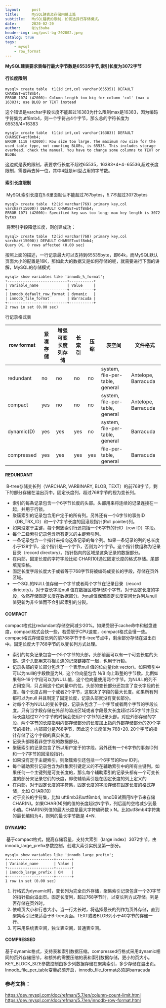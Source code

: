 ```yaml
---
layout:     post                    
title:      MySQL建表及存储内幕上篇  
subtitle:   MySQL建表的限制，如何选择行存储模式。
date:       2020-02-20            
author:     Qiyibaba               
header-img: img/post-bg-202002.jpeg   
catalog: true                     
tags:                               
    - mysql
    - row_format
---
```




**MySQL建表要求表每行最大字节数是65535字节,索引长度为3072字节**

#### 行长度限制

```mysql
mysql> create table  t1(id int,col varchar(65535)) DEFAULT CHARSET=utf8mb4;
ERROR 1074 (42000): Column length too big for column 'col' (max = 16383); use BLOB or TEXT instead
```

​	这个错误是varchar字段长度不能超过16383为什么限制max是16383，因为编码字符集为utf8mb4，则一个字符占4个字节，那么总的字符长度为65535/4=16383

```mysql
mysql> create table  t1(id int,col varchar(16383)) DEFAULT CHARSET=utf8mb4;
ERROR 1118 (42000): Row size too large. The maximum row size for the used table type, not counting BLOBs, is 65535. This includes storage overhead, check the manual. You have to change some columns to TEXT or BLOBs
```

​	这边就是表的限制，表要求行长度不超过65535，16383*4+4=65536,超过长度限制，需要再去掉一位，其中4就是int型占用的字节数。

#### 索引长度限制

​	MySQL索引长度在5.6里面默认不能超过767bytes，5.7不超过3072bytes

```mysql
mysql> create table  t2(id varchar(769) primary key,col varchar(15000)) DEFAULT CHARSET=utf8mb4;
ERROR 1071 (42000): Specified key was too long; max key length is 3072 bytes
```

​	将索引字段降低长度，则创建成功：

```mysql
mysql> create table  t2(id varchar(768) primary key,col varchar(15000)) DEFAULT CHARSET=utf8mb4;
Query OK, 0 rows affected (0.00 sec)
```

​	按照上面的描述，一行记录最大可以支持到65535byte，即64k，而MySQL默认页面大小的配置是16K，那如此大的数据又是如何存储的呢，就需要进行下面的讲解，MySQL的存储模式



```mysql
mysql> show variables like 'innodb_%_format';
+---------------------------+-----------+
| Variable_name             | Value     |
+---------------------------+-----------+
| innodb_default_row_format | dynamic   |
| innodb_file_format        | Barracuda |
+---------------------------+-----------+
2 rows in set (0.00 sec)
```



行记录格式表

| row format | 紧凑存储 | 增强可变长度列存储 | 长索引 | 压缩 | 表空间                          | 文件格式            |
| ---------- | -------- | ------------------ | ------ | ---- | ------------------------------- | ------------------- |
| redundant  | no       | no                 | no     | no   | system, file-per-table, general | Antelope, Barracuda |
| compact    | yes      | no                 | no     | no   | system, file-per-table, general | Antelope, Barracuda |
| dynamic(D) | yes      | yes                | yes    | no   | system, file-per-table, general | Barracuda           |
| compressed | yes      | yes                | yes    | yes  | file-per-table, general         | Barracuda           |

#### REDUNDANT

​	B-tree存储变长列（VARCHAR, VARBINARY, BLOB, TEXT）的前768字节，剩下的部分存储在溢出页中。固定长度列，超过768字节的视为变长列。

- 索引的每条记录包含一个6字节长度的头部。头部用来将连续的记录连接在一起，并用于行锁。
- 聚簇索引的记录包含用户定于的所有列。另外还有一个6字节的事务ID（DB_TRX_ID）和一个7字节长度的回滚段指针(Roll pointer)列。
- 如果没定于主键，每个聚簇索引行还包括一个6字节的行ID（row ID）字段。
- 每个二级索引记录包含所有定义的主键索引列。
- 一条记录包含一个指针来指向这条记录的每个列。如果一条记录的列的总长度小于128字节，这个指针是一个字节，否则为2个字节。这个指针数组称为记录目录（record directory）。指针指向的区域是这条记录的数据部分。
- 在内部，固定长度的字符字段比如 CHAR(10)通过固定长度的格式存储。尾部填充空格。
- 固定长度字段长度大于或者等于768字节将被编码成变长的字段，存储在页外区域。
- 一个SQL的NULL值存储一个字节或者两个字节在记录目录（record dirictoty）。对于变长字段null 值在数据区域存储0个字节。对于固定长度的字段，依然存储固定长度在数据部分。为null值保留固定长度空间允许列从null值更新为非空值而不会引起索引的分裂。

#### COMPACT

​	compact格式比redundant存储空间减少20%。如果受限于cache命中和磁盘速度，compact格式会快一些，若受限于CPU速度，compact格式会慢一些。compact格式存储变长列的前768字节于B-tree节点中，剩余部分存储在溢出页中。固定长度大于768字节的以变长列方式处理。

- 索引的每条记录包含一个5个字节的头部，头部前面可以有一个可变长度的头部。这个头部用来将相关连的记录链接在一起，也用于行锁。
- 记录头部的变长部分包含了一个表示null 值的位向量(bit vector)。如果索引中可以为null的字段数量为N，这个位向量包含 N/8 向上取整的字节数。比例如果有9-16个字段可以为NULL值，这个位向量使用两个字节。为NULL的列不占用空间，只占用这个位向量中的位。头部的变长部分还包含了变长字段的长度。每个长度占用一个或者2个字节，这取决了字段的最大长度。如果所有列都可以为null 并且制定了固定长度，记录头部就没有变长部分。
- 对每个不为NULL的变长字段，记录头包含了一个字节或者两个字节的字段长度。只有当字段存储在外部的溢出区域或者字段最大长度超过255字节并且实际长度超过127个字节的时候会使用2个字节的记录头部。对应外部存储的字段，两个字节的长度指明内部存储部分的长度加上指向外部存储部分的20个字节的指针。内部部分是768字节，因此这个长度值为 768+20. 20个字节的指针存储了这个字段的真实长度。
- 记录头部跟着非空字段的数据部分。
- 聚簇索引的记录包含了所以用户定于的字段。另外还有一个6字节的事务ID列和一个7字节的回滚段指针。
- 如果没有定于主键索引，则聚簇索引还包括一个6字节的Row ID列。
- 每个辅助索引记录包含为群集索引键定义的不在辅助索引中的所有主键列。如果任何一个主键列是可变长度的，那么每个辅助索引的记录头都有一个可变长度的部分来记录它们的长度，即使辅助索引是在固定长度的列上定义的
- 在内部，对于固定长度的字符集，固定长度的字段存储在固定长度的格式存储，比如 CHAR(10)
- 对于变长的字符集，比如 uft8mb3和utf8mb4, InnoDB试图用N字节来存储 CHAR(N)。如果CHAR(N)列的值的长度超过N字节，列后面的空格减少到最小值。CHAR(N)列值的最大长度是最大字符编码数 x N。比如utf8mb4字符集的最长编码为4，则列的最长字节数是 4*N.

#### DYNAMIC

​	基于compact格式，提高存储容量，支持大索引（large index）3072字节，由innodb_large_prefix参数控制。创建大索引实例见第一部分。

```mysql
mysql> show variables like 'innodb_large_prefix';
+---------------------+-------+
| Variable_name       | Value |
+---------------------+-------+
| innodb_large_prefix | ON    |
+---------------------+-------+
1 row in set (0.00 sec)
```

1. 行格式为dynamic时，变长列为完全页外存储，聚集索引记录包含一个20字节的指针指向溢出页。固定长度列，超过768字节时，以变长列方式存储。列是否存储在页外时，
2. 依赖页大小和行总大小。当一行太长时，将选择最长的列作为页外存储，直到聚集索引记录适合于B-tree页面。TEXT或者BLOB列小于40字节的存储一行。
3. 可采用系统表空间，独立表空间，普通表空间。

#### COMPRESSED

​	基于dynamic格式，支持表和索引数据压缩。compressed行格式采用dynamic相同的页外存储细节，和额外的需要压缩的表和索引数据存储，更小的页大小。KEY_BLOCK_SIZE参数控制由多少列数据存储在聚集索引，多少存储在溢出页。Innodb_file_per_table变量必须开启，innodb_file_format必须是barracuda


### 参考文档：

https://dev.mysql.com/doc/refman/5.7/en/column-count-limit.html
https://dev.mysql.com/doc/refman/5.7/en/innodb-row-format.html
